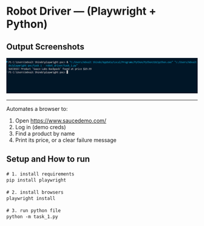# Robot Driver — (Playwright + Python)

## Output Screenshots

![Output Example 1](output_screenshots/output_1.png)

---

Automates a browser to:

1. Open https://www.saucedemo.com/
2. Log in (demo creds)
3. Find a product by name
4. Print its price, or a clear failure message

## Setup and How to run

```
# 1. install requirements
pip install playwright

# 2. install browsers
playwright install

# 3. run python file
python -m task_1.py

```
